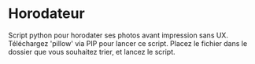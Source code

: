 # Horodateur
Script python pour horodater ses photos avant impression sans UX.
Téléchargez 'pillow' via PIP pour lancer ce script. 
Placez le fichier dans le dossier que vous souhaitez trier, et lancez le script.
